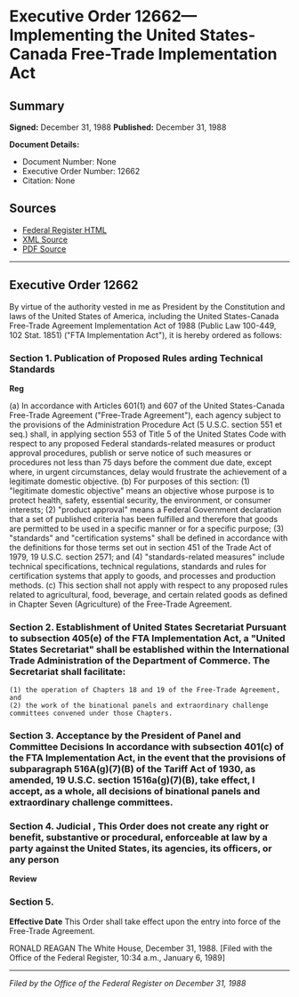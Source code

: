# Executive Order 12662—Implementing the United States-Canada Free-Trade Implementation Act

## Summary

**Signed:** December 31, 1988
**Published:** December 31, 1988

**Document Details:**
- Document Number: None
- Executive Order Number: 12662
- Citation: None

## Sources
- [Federal Register HTML](https://www.presidency.ucsb.edu/documents/executive-order-12662-implementing-the-united-states-canada-free-trade-implementation-act)
- [XML Source](None)
- [PDF Source](None)

---

## Executive Order 12662

By virtue of the authority vested in me as President by the Constitution and laws of the United States of America, including the United States-Canada Free-Trade Agreement Implementation Act of 1988 (Public Law 100-449, 102 Stat. 1851) ("FTA Implementation Act"), it is hereby ordered as follows:
### Section 1. Publication of Proposed Rules arding Technical Standards

**Reg**

(a) In accordance with Articles 601(1) and 607 of the United States-Canada Free-Trade Agreement ("Free-Trade Agreement"), each agency subject to the provisions of the Administration Procedure Act (5 U.S.C. section 551 et seq.) shall, in applying section 553 of Title 5 of the United States Code with respect to any proposed Federal standards-related measures or product approval procedures, publish or serve notice of such measures or procedures not less than 75 days before the comment due date, except where, in urgent circumstances, delay would frustrate the achievement of a legitimate domestic objective.
(b) For purposes of this section:
    (1) "legitimate domestic objective" means an objective whose purpose is to protect health, safety, essential security, the environment, or consumer interests;
    (2) "product approval" means a Federal Government declaration that a set of published criteria has been fulfilled and therefore that goods are permitted to be used in a specific manner or for a specific purpose;
    (3) "standards" and "certification systems" shall be defined in accordance with the definitions for those terms set out in section 451 of the Trade Act of 1979, 19 U.S.C. section 2571; and
    (4) "standards-related measures" include technical specifications, technical regulations, standards and rules for certification systems that apply to goods, and processes and production methods.
(c) This section shall not apply with respect to any proposed rules related to agricultural, food, beverage, and certain related goods as defined in Chapter Seven (Agriculture) of the Free-Trade Agreement.

### Section 2. Establishment of United States Secretariat Pursuant to subsection 405(e) of the FTA Implementation Act, a "United States Secretariat" shall be established within the International Trade Administration of the Department of Commerce. The Secretariat shall facilitate:

    (1) the operation of Chapters 18 and 19 of the Free-Trade Agreement, and
    (2) the work of the binational panels and extraordinary challenge committees convened under those Chapters.
### Section 3. Acceptance by the President of Panel and Committee Decisions In accordance with subsection 401(c) of the FTA Implementation Act, in the event that the provisions of subparagraph 516A(g)(7)(B) of the Tariff Act of 1930, as amended, 19 U.S.C. section 1516a(g)(7)(B), take effect, I accept, as a whole, all decisions of binational panels and extraordinary challenge committees.

### Section 4. Judicial , This Order does not create any right or benefit, substantive or procedural, enforceable at law by a party against the United States, its agencies, its officers, or any person

**Review**

### Section 5.

**Effective Date**
 This Order shall take effect upon the entry into force of the Free-Trade Agreement.

RONALD REAGAN
The White House,
December 31, 1988.
[Filed with the Office of the Federal Register, 10:34 a.m., January 6, 1989]

---

*Filed by the Office of the Federal Register on December 31, 1988*
